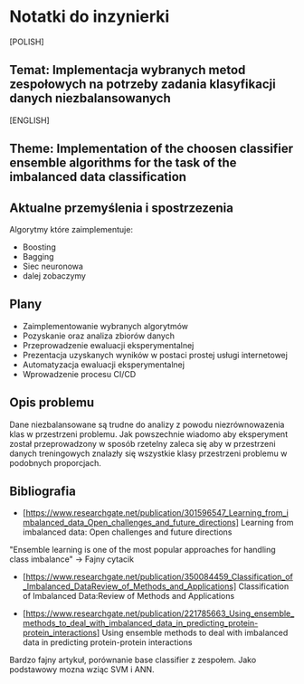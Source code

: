 # Notatki do inzynierki

[POLISH]
## Temat: Implementacja wybranych metod zespołowych na potrzeby zadania klasyfikacji danych niezbalansowanych

[ENGLISH]
## Theme: Implementation of the choosen classifier ensemble algorithms for the task of the imbalanced data classification

## Aktualne przemyślenia i spostrzezenia
Algorytmy które zaimplementuje:
* Boosting
* Bagging
* Siec neuronowa
* dalej zobaczymy

## Plany
* Zaimplementowanie wybranych algorytmów
* Pozyskanie oraz analiza zbiorów danych
* Przeprowadzenie ewaluacji eksperymentalnej
* Prezentacja uzyskanych wyników w postaci prostej usługi internetowej
* Automatyzacja ewaluacji eksperymentalnej
* Wprowadzenie procesu CI/CD

## Opis problemu
Dane niezbalansowane są trudne do analizy z powodu niezrównowazenia klas w przestrzeni problemu.
Jak powszechnie wiadomo aby eksperyment został przeprowadzony w sposób rzetelny zaleca się aby w przestrzeni danych treningowych znalazły się wszystkie klasy przestrzeni problemu w podobnych proporcjach.

## Bibliografia
* [https://www.researchgate.net/publication/301596547_Learning_from_imbalanced_data_Open_challenges_and_future_directions] Learning from imbalanced data: Open challenges and future directions 

"Ensemble learning is one of the most popular approaches for handling class imbalance" -> Fajny cytacik

* [https://www.researchgate.net/publication/350084459_Classification_of_Imbalanced_DataReview_of_Methods_and_Applications] Classification of Imbalanced Data:Review of Methods and Applications

* [https://www.researchgate.net/publication/221785663_Using_ensemble_methods_to_deal_with_imbalanced_data_in_predicting_protein-protein_interactions] Using ensemble methods to deal with imbalanced data in predicting protein-protein interactions

Bardzo fajny artykuł, porównanie base classifier z zespołem. Jako podstawowy mozna wziąc SVM i ANN.


